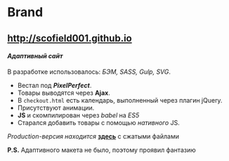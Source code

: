 Brand
===
<http://scofield001.github.io>
---
#### *Адаптивный сайт*

В разработке использовалось: *БЭМ, SASS, Gulp, SVG*.

* Вестал под ***PixelPerfect***.
* Товары выводятся через **Ajax**.
* В `checkout.html` есть календарь, выполненный через плагин jQuery.
* Присутствуют анимации.
* **JS** и скомпилирован через *babel* на *ES5*
* Старался добавить товары с помощью *нативного* JS.

*Production-версия находится* **[здесь](https://github.com/Scofield001/scofield001.github.io)** с сжатыми файлами

**P.S.** Адаптивного макета не было, поэтому проявил фантазию
